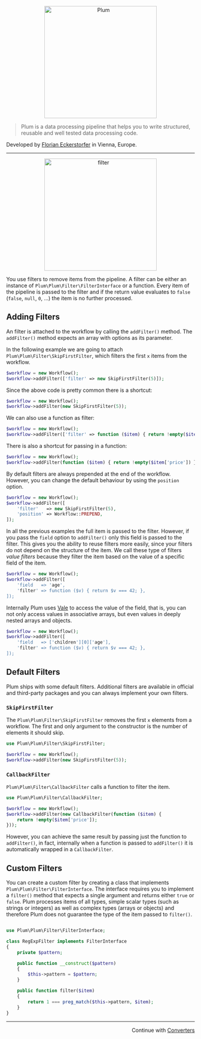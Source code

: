 <p align="center">
    <img src="http://cdn.florian.ec/plum-logo.svg" alt="Plum" width="300">
</p>

> Plum is a data processing pipeline that helps you to write structured, reusable and well tested data processing code.

Developed by [Florian Eckerstorfer](https://florian.ec) in Vienna, Europe.

---

<p align="center">
    <img src="http://cdn.florian.ec/plum-filter.svg" alt="filter" width="300">
</p>

You use filters to remove items from the pipeline. A filter can be either an instance of 
`Plum\Plum\Filter\FilterInterface` or a function. Every item of the pipeline is passed to the filter and if the return
value evaluates to `false` (`false`, `null`, `0`, ...) the item is no further processed.

Adding Filters
--------------

An filter is attached to the workflow by calling the `addFilter()` method. The `addFilter()` method expects an array
with options as its parameter.

In the following example we are going to attach `Plum\Plum\Filter\SkipFirstFilter`, which filters the first `x`
items from the workflow.

```php
$workflow = new Workflow();
$workflow->addFilter(['filter' => new SkipFirstFilter(5)]);
```

Since the above code is pretty common there is a shortcut:

```php
$workflow = new Workflow();
$workflow->addFilter(new SkipFirstFilter(5));
```

We can also use a function as filter:

```php
$workflow = new Workflow();
$workflow->addFilter(['filter' => function ($item) { return !empty($item['price']) }]);
```

There is also a shortcut for passing in a function:

```php
$workflow = new Workflow();
$workflow->addFilter(function ($item) { return !empty($item['price']) });
```

By default filters are always prepended at the end of the workflow. However, you can change the default behaviour
by using the `position` option.

```php
$workflow = new Workflow();
$workflow->addFilter([
    'filter'   => new SkipFirstFilter(5),
    'position' => Workflow::PREPEND,
]);
```

In all the previous examples the full item is passed to the filter. However, if you pass the `field` option to
`addFilter()` only this field is passed to the filter. This gives you the ability to reuse filters more easily, since
your filters do not depend on the structure of the item. We call these type of filters *value filters* because they
filter the item based on the value of a specific field of the item.

```php
$workflow = new Workflow();
$workflow->addFilter([
    'field   => 'age',
    'filter' => function ($v) { return $v === 42; },
]);
```

Internally Plum uses [Vale](https://github.com/cocur/vale) to access the value of the field, that is, you can not only
access values in associative arrays, but even values in deeply nested arrays and objects.

```php
$workflow = new Workflow();
$workflow->addFilter([
    'field   => ['children'][0]['age'],
    'filter' => function ($v) { return $v === 42; },
]);
```

Default Filters
---------------

Plum ships with some default filters. Additional filters are available in official and third-party packages and you
can always implement your own filters.

### `SkipFirstFilter`

The `Plum\Plum\Filter\SkipFirstFilter` removes the first `x` elements from a workflow. The first and only argument
to the constructor is the number of elements it should skip.

```php
use Plum\Plum\Filter\SkipFirstFilter;

$workflow = new Workflow();
$workflow->addFilter(new SkipFirstFilter(5));
```

### `CallbackFilter`

`Plum\Plum\Filter\CallbackFilter` calls a function to filter the item.

```php
use Plum\Plum\Filter\CallbackFilter;

$workflow = new Workflow();
$workflow->addFilter(new CallbackFilter(function ($item) {
    return !empty($item['price']);
}));
```

However, you can achieve the same result by passing just the function to `addFilter()`, in fact, internally when a
function is passed to `addFilter()` it is automatically wrapped in a `CallbackFilter`.


Custom Filters
--------------

You can create a custom filter by creating a class that implements `Plum\Plum\Filter\FilterInterface`. The interface
requires you to implement a `filter()` method that expects a single argument and returns either `true` or `false`.
Plum processes items of all types, simple scalar types (such as strings or integers) as well as complex types (arrays
or objects) and therefore Plum does not guarantee the type of the item passed to `filter()`.

```php

use Plum\Plum\Filter\FilterInterface;

class RegExpFilter implements FilterInterface
{
    private $pattern;

    public function __construct($pattern)
    {
        $this->pattern = $pattern;
    }

    public function filter($item)
    {
        return 1 === preg_match($this->pattern, $item);
    }
}
```

---

<p align="right">
    Continue with <a href="converters.md">Converters</a>
</p>

